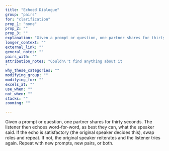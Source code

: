 ```yaml
---
title: "Echoed Dialogue"
group: "pairs"
for: "clarification"
prop_1: "none"
prop_2: ""
prop_3: ""
explanation: "Given a prompt or question, one partner shares for thirty seconds. The listener then echoes word-for-word, as best they can, what the speaker said. If the echo is satisfactory (the original speaker decides this), swap roles and repeat. If not, the original speaker reiterates and the listener tries again. Repeat with new prompts, new pairs, or both."
longer_context: ""
external_link: ""
general_notes: ""
pairs_with: ""
attribution_notes: "Couldn\'t find anything about it
"
why_these_categories: ""
modifying_group: ""
modifying_for: ""
excels_at: ""
use_when: ""
not_when: ""
stacks: ""
zooming: ""

---
```


Given a prompt or question, one partner shares for thirty seconds. The listener then echoes word-for-word, as best they can, what the speaker said. If the echo is satisfactory (the original speaker decides this), swap roles and repeat. If not, the original speaker reiterates and the listener tries again. Repeat with new prompts, new pairs, or both.
